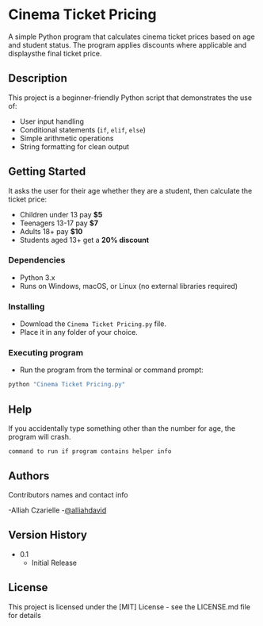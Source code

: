 # Cinema Ticket Pricing

A simple Python program that calculates cinema ticket prices based on age and student status. The program applies discounts where applicable and displaysthe final ticket price.

## Description

This project is a beginner-friendly Python script that demonstrates the use of:
- User input handling
- Conditional statements (`if`, `elif`, `else`)
- Simple arithmetic operations
- String formatting for clean output

## Getting Started

It asks the user for their age whether they are a student, then calculate the ticket price:
- Children under 13 pay **$5**
- Teenagers 13-17 pay **$7**
- Adults 18+ pay **$10**
- Students aged 13+ get a **20% discount**

### Dependencies

* Python 3.x
* Runs on Windows, macOS, or Linux (no external libraries required)

### Installing

* Download the `Cinema Ticket Pricing.py` file.
* Place it in any folder of your choice.

### Executing program

* Run the program from the terminal or command prompt:

```bash
python "Cinema Ticket Pricing.py"
```

## Help

If you accidentally type something other than the number for age, the program will crash.
```
command to run if program contains helper info
```

## Authors

Contributors names and contact info

-Alliah Czarielle
-[@alliahdavid](https://twitter.com/alliahdavid)

## Version History

* 0.1
    * Initial Release

## License

This project is licensed under the [MIT] License - see the LICENSE.md file for details
